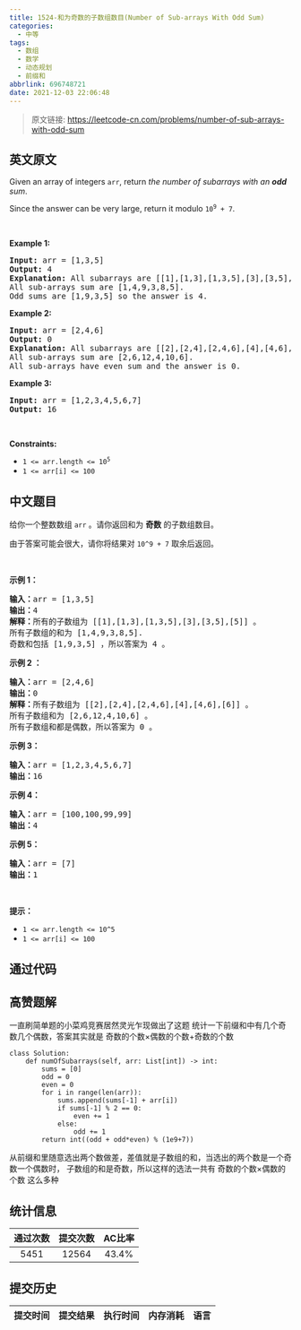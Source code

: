 ```yaml
---
title: 1524-和为奇数的子数组数目(Number of Sub-arrays With Odd Sum)
categories:
  - 中等
tags:
  - 数组
  - 数学
  - 动态规划
  - 前缀和
abbrlink: 696748721
date: 2021-12-03 22:06:48
---
```


> 原文链接: https://leetcode-cn.com/problems/number-of-sub-arrays-with-odd-sum


## 英文原文
<div><p>Given an array of integers <code>arr</code>, return <em>the number of subarrays with an <strong>odd</strong> sum</em>.</p>

<p>Since the answer can be very large, return it modulo <code>10<sup>9</sup> + 7</code>.</p>

<p>&nbsp;</p>
<p><strong>Example 1:</strong></p>

<pre>
<strong>Input:</strong> arr = [1,3,5]
<strong>Output:</strong> 4
<strong>Explanation:</strong> All subarrays are [[1],[1,3],[1,3,5],[3],[3,5],[5]]
All sub-arrays sum are [1,4,9,3,8,5].
Odd sums are [1,9,3,5] so the answer is 4.
</pre>

<p><strong>Example 2:</strong></p>

<pre>
<strong>Input:</strong> arr = [2,4,6]
<strong>Output:</strong> 0
<strong>Explanation:</strong> All subarrays are [[2],[2,4],[2,4,6],[4],[4,6],[6]]
All sub-arrays sum are [2,6,12,4,10,6].
All sub-arrays have even sum and the answer is 0.
</pre>

<p><strong>Example 3:</strong></p>

<pre>
<strong>Input:</strong> arr = [1,2,3,4,5,6,7]
<strong>Output:</strong> 16
</pre>

<p>&nbsp;</p>
<p><strong>Constraints:</strong></p>

<ul>
	<li><code>1 &lt;= arr.length &lt;= 10<sup>5</sup></code></li>
	<li><code>1 &lt;= arr[i] &lt;= 100</code></li>
</ul>
</div>

## 中文题目
<div><p>给你一个整数数组&nbsp;<code>arr</code>&nbsp;。请你返回和为 <strong>奇数</strong>&nbsp;的子数组数目。</p>

<p>由于答案可能会很大，请你将结果对&nbsp;<code>10^9 + 7</code>&nbsp;取余后返回。</p>

<p>&nbsp;</p>

<p><strong>示例 1：</strong></p>

<pre><strong>输入：</strong>arr = [1,3,5]
<strong>输出：</strong>4
<strong>解释：</strong>所有的子数组为 [[1],[1,3],[1,3,5],[3],[3,5],[5]] 。
所有子数组的和为 [1,4,9,3,8,5].
奇数和包括 [1,9,3,5] ，所以答案为 4 。
</pre>

<p><strong>示例 2 ：</strong></p>

<pre><strong>输入：</strong>arr = [2,4,6]
<strong>输出：</strong>0
<strong>解释：</strong>所有子数组为 [[2],[2,4],[2,4,6],[4],[4,6],[6]] 。
所有子数组和为 [2,6,12,4,10,6] 。
所有子数组和都是偶数，所以答案为 0 。
</pre>

<p><strong>示例 3：</strong></p>

<pre><strong>输入：</strong>arr = [1,2,3,4,5,6,7]
<strong>输出：</strong>16
</pre>

<p><strong>示例 4：</strong></p>

<pre><strong>输入：</strong>arr = [100,100,99,99]
<strong>输出：</strong>4
</pre>

<p><strong>示例 5：</strong></p>

<pre><strong>输入：</strong>arr = [7]
<strong>输出：</strong>1
</pre>

<p>&nbsp;</p>

<p><strong>提示：</strong></p>

<ul>
	<li><code>1 &lt;= arr.length &lt;= 10^5</code></li>
	<li><code>1 &lt;= arr[i] &lt;= 100</code></li>
</ul>
</div>

## 通过代码
<RecoDemo>
</RecoDemo>


## 高赞题解
一直刷简单题的小菜鸡竞赛居然灵光乍现做出了这题
统计一下前缀和中有几个奇数几个偶数，答案其实就是 奇数的个数×偶数的个数+奇数的个数

```
class Solution:
    def numOfSubarrays(self, arr: List[int]) -> int:
        sums = [0]
        odd = 0
        even = 0
        for i in range(len(arr)):
            sums.append(sums[-1] + arr[i])
            if sums[-1] % 2 == 0:
                even += 1
            else:
                odd += 1
        return int((odd + odd*even) % (1e9+7))
```

从前缀和里随意选出两个数做差，差值就是子数组的和，当选出的两个数是一个奇数一个偶数时，
子数组的和是奇数，所以这样的选法一共有 奇数的个数×偶数的个数 这么多种

## 统计信息
| 通过次数 | 提交次数 | AC比率 |
| :------: | :------: | :------: |
|    5451    |    12564    |   43.4%   |

## 提交历史
| 提交时间 | 提交结果 | 执行时间 |  内存消耗  | 语言 |
| :------: | :------: | :------: | :--------: | :--------: |
